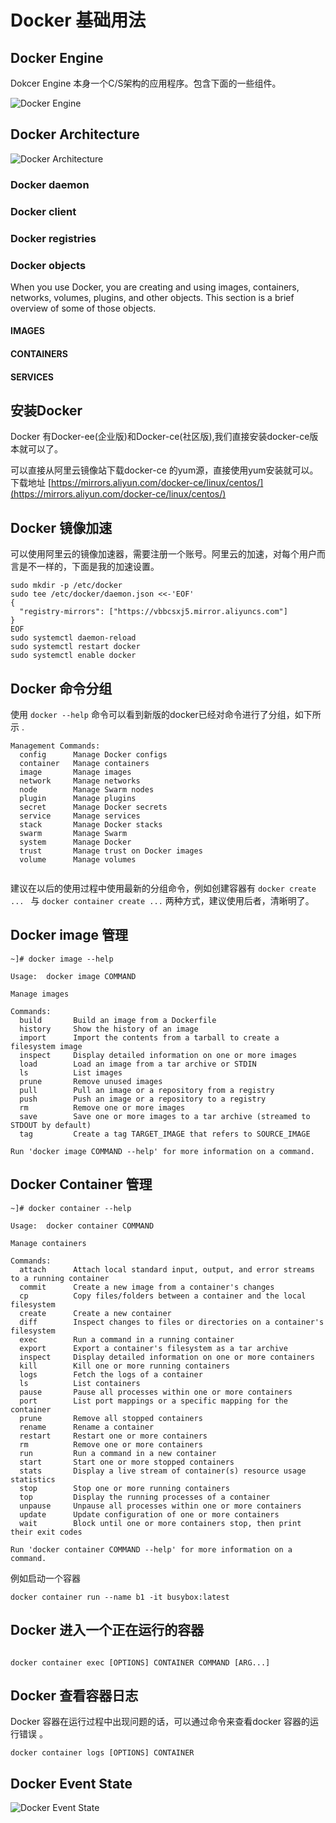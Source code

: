 # Docker 基础用法

## Docker Engine 

Dokcer Engine 本身一个C/S架构的应用程序。包含下面的一些组件。   

![Docker Engine](https://www.selinux.tech/docker/engine-components-flow.png)  

## Docker Architecture  

![Docker Architecture](https://www.selinux.tech/docker/architecture.svg)  


### Docker daemon  

### Docker client  

### Docker registries


### Docker objects
When you use Docker, you are creating and using images, containers, networks, volumes, plugins, and other objects. This section is a brief overview of some of those objects.  

#### IMAGES  

#### CONTAINERS 

#### SERVICES  


## 安装Docker

Docker 有Docker-ee(企业版)和Docker-ce(社区版),我们直接安装docker-ce版本就可以了。  

可以直接从阿里云镜像站下载docker-ce 的yum源，直接使用yum安装就可以。 下载地址 [https://mirrors.aliyun.com/docker-ce/linux/centos/](https://mirrors.aliyun.com/docker-ce/linux/centos/)  

## Docker 镜像加速  

可以使用阿里云的镜像加速器，需要注册一个账号。阿里云的加速，对每个用户而言是不一样的，下面是我的加速设置。   

```shell
sudo mkdir -p /etc/docker
sudo tee /etc/docker/daemon.json <<-'EOF'
{
  "registry-mirrors": ["https://vbbcsxj5.mirror.aliyuncs.com"]
}
EOF
sudo systemctl daemon-reload
sudo systemctl restart docker
sudo systemctl enable docker
```  

## Docker 命令分组  

使用 `docker --help` 命令可以看到新版的docker已经对命令进行了分组，如下所示 .  

```shell
Management Commands:
  config      Manage Docker configs
  container   Manage containers
  image       Manage images
  network     Manage networks
  node        Manage Swarm nodes
  plugin      Manage plugins
  secret      Manage Docker secrets
  service     Manage services
  stack       Manage Docker stacks
  swarm       Manage Swarm
  system      Manage Docker
  trust       Manage trust on Docker images
  volume      Manage volumes  


```  

建议在以后的使用过程中使用最新的分组命令，例如创建容器有 `docker create  ... ` 与  `docker container create ...` 两种方式，建议使用后者，清晰明了。  


## Docker image 管理  

```shell 
~]# docker image --help 

Usage:  docker image COMMAND

Manage images

Commands:
  build       Build an image from a Dockerfile
  history     Show the history of an image
  import      Import the contents from a tarball to create a filesystem image
  inspect     Display detailed information on one or more images
  load        Load an image from a tar archive or STDIN
  ls          List images
  prune       Remove unused images
  pull        Pull an image or a repository from a registry
  push        Push an image or a repository to a registry
  rm          Remove one or more images
  save        Save one or more images to a tar archive (streamed to STDOUT by default)
  tag         Create a tag TARGET_IMAGE that refers to SOURCE_IMAGE

Run 'docker image COMMAND --help' for more information on a command.
```


## Docker Container 管理   

```shell
~]# docker container --help 

Usage:  docker container COMMAND

Manage containers

Commands:
  attach      Attach local standard input, output, and error streams to a running container
  commit      Create a new image from a container's changes
  cp          Copy files/folders between a container and the local filesystem
  create      Create a new container
  diff        Inspect changes to files or directories on a container's filesystem
  exec        Run a command in a running container
  export      Export a container's filesystem as a tar archive
  inspect     Display detailed information on one or more containers
  kill        Kill one or more running containers
  logs        Fetch the logs of a container
  ls          List containers
  pause       Pause all processes within one or more containers
  port        List port mappings or a specific mapping for the container
  prune       Remove all stopped containers
  rename      Rename a container
  restart     Restart one or more containers
  rm          Remove one or more containers
  run         Run a command in a new container
  start       Start one or more stopped containers
  stats       Display a live stream of container(s) resource usage statistics
  stop        Stop one or more running containers
  top         Display the running processes of a container
  unpause     Unpause all processes within one or more containers
  update      Update configuration of one or more containers
  wait        Block until one or more containers stop, then print their exit codes

Run 'docker container COMMAND --help' for more information on a command.

```  

例如启动一个容器   

```shell
docker container run --name b1 -it busybox:latest
```  

## Docker 进入一个正在运行的容器  

```shell

docker container exec [OPTIONS] CONTAINER COMMAND [ARG...]

```  

## Docker 查看容器日志   
Docker 容器在运行过程中出现问题的话，可以通过命令来查看docker 容器的运行错误 。
 
```shell
docker container logs [OPTIONS] CONTAINER
```  



## Docker Event State

![Docker Event State](https://www.selinux.tech/docker/event_state.png)










